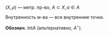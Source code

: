 $(X, \rho)$ — метр. пр-во, $A\subset X, a \in A$

Внутренность м-ва –– все внутренние точки.

**Обознач.** $\mathrm{Int}A$ (альтернативно, $A^{\circ}$).